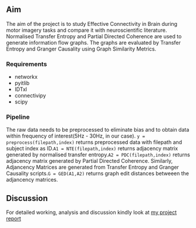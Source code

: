## Aim ##

The aim of the project is to study Effective Connectivity in Brain during motor imagery tasks and compare it with neuroscientific literature. Normalised Transfer Entropy and Partial Directed Coherence are used to generate information flow graphs. The graphs are evaluated by Transfer Entropy and Granger Causality using Graph Similarity Metrics.

### Requirements ###
* networkx
* pyitlib
* IDTxl
* connectivipy
* scipy

### Pipeline ###
The raw data needs to be preprocessed to eliminate bias and to obtain data within frequency of interest(5Hz - 30Hz, in our case). 
`y = preprocess(filepath,index)` returns preprocessed data with filepath and subject index as ID.`A1 = NTE(filepath,index)` returns adjacency matrix generated by normalised transfer entropy.`A2 = PDC(filepath,index)` returns adjacency matrix generated by Partial Directed Coherence. Similarly, Adjancency Matrices are generated from Transfer Entropy and Granger Causality scripts.`G = GED(A1,A2)` returns graph edit distances betweeen the adjancency matrices.

## Discussion ##
For detailed working, analysis and discussion kindly look at [my project report](https://drive.google.com/file/d/1SUwgAI3KN2UHczgG8B91DdqAP7Y8p4tG/view?usp=sharing)

